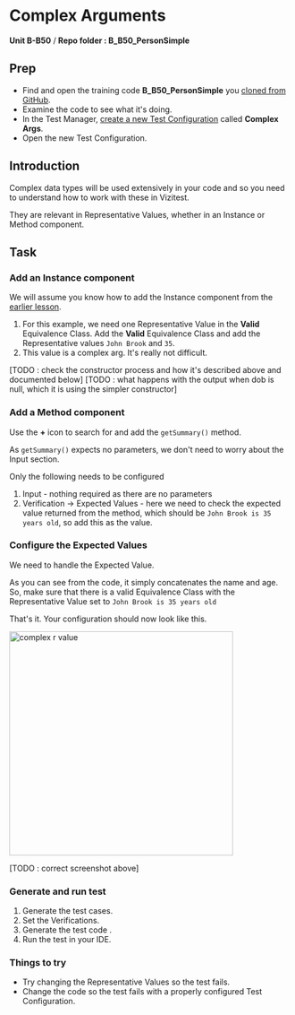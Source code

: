 # Complex Arguments
**Unit B-B50** / **Repo folder : B_B50_PersonSimple** 

## Prep
- Find and open the training code **B_B50_PersonSimple** you [cloned from GitHub](github-repo.md).
- Examine the code to see what it's doing.
- In the Test Manager, [create a new Test Configuration](test-config-add.md) called **Complex Args**. 
- Open the new Test Configuration.

## Introduction
Complex data types will be used extensively in your code and so you need to understand how to work with these in Vizitest.

They are relevant in Representative Values, whether in an Instance or Method component.

## Task

### Add an Instance component
We will assume you know how to add the Instance component from the [earlier lesson](B-B40-water-state-instance.md).

1. For this example, we need one Representative Value in the **Valid** Equivalence Class. Add the **Valid** Equivalence Class and add the Representative values ```John Brook``` and ```35```.
2. This value is a complex arg. It's really not difficult.

[TODO : check the constructor process and how it's described above and documented below]
[TODO : what happens with the output when dob is null, which it is using the simpler constructor]

### Add a Method component
Use the **+** icon to search for and add the ```getSummary()``` method. 

As ```getSummary()``` expects no parameters, we don't need to worry about the Input section.

Only the following needs to be configured
   1. Input - nothing required as there are no parameters
   2. Verification -> Expected Values - here we need to check the expected value returned from the method, which should be ```John Brook is 35 years old```, so add this as the value.

### Configure the Expected Values 
We need to handle the Expected Value. 

As you can see from the code, it simply concatenates the name and age. So, make sure that there is a valid Equivalence Class with the Representative Value set to ```John Brook is 35 years old```

That's it. Your configuration should now look like this. 

<img src="r-value-complex-1.png" alt="complex r value" width="400"/>

[TODO : correct screenshot above]

### Generate and run test
1. Generate the test cases.
2. Set the Verifications.
3. Generate the test code .
4. Run the test in your IDE.

### Things to try
- Try changing the Representative Values so the test fails.
- Change the code so the test fails with a properly configured Test Configuration.


